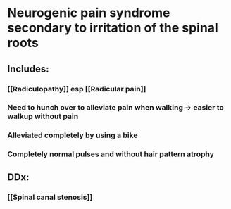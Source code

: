 # Neurogenic pain syndrome secondary to irritation of the spinal roots
## Includes:
### [[Radiculopathy]] esp [[Radicular pain]]
### Need to hunch over to alleviate pain when walking -> easier to walkup without pain 
### Alleviated completely by using a bike
### Completely normal pulses and without hair pattern atrophy

## DDx:
### [[Spinal canal stenosis]]